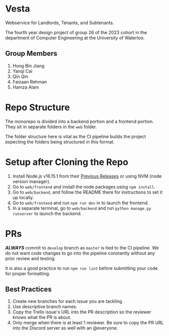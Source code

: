 # Vesta
Webservice for Landlords, Tenants, and Subtenants.

The fourth year design project of group 26 of the 2023 cohort in the department of Computer Engineering at the University of Waterloo.

## Group Members
1. Hong Bin Jiang
2. Yanqi Cai
3. Qin Qin
4. Faizaan Rehman
5. Hamza Alam

# Repo Structure
The monorepo is divided into a backend portion and a frontend portion. They sit in separate folders in the `web` folder.

The folder structure here is vital as the CI pipeline builds the project expecting the folders being structured in this format.

# Setup after Cloning the Repo
1. Install Node.js v16.15.1 from their [Previous Releases](https://nodejs.org/en/download/releases/) or using NVM (node version manager).
2. Go to `web/frontend` and install the node packages using `npm install`.
3. Go to `web/backend`, and follow the README there for instructions to set it up locally.
4. Go to `web/frontend` and run `npm run dev` in to launch the frontend.
5. In a separate terminal, go to `web/backend` and run `python manage.py runserver` to launch the backend.

# PRs
***ALWAYS*** commit to `develop` branch as `master` is tied to the CI pipeline. We do not want code changes to go into the pipeline constantly without any prior review and testing.

It is also a good practice to run `npm run lint` before submitting your code for proper formatting.

## Best Practices
1. Create new branches for each issue you are tackling.
2. Use descriptive branch names.
3. Copy the Trello issue's URL into the PR description so the reviewer knows what the PR is about.
4. Only merge when there is at least 1 reviewer. Be sure to copy the PR URL into the Discord server as well with an @everyone.
